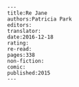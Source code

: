
    ---
    title:Re Jane
    authors:Patricia Park
    editors:
    translator:
    date:2016-12-18
    rating:
    re-read:
    pages:338
    non-fiction:
    comic:
    published:2015
    ---

    